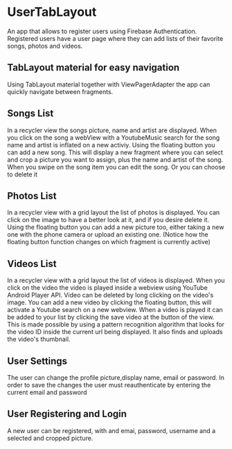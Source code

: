 # UserTabLayout
An app that allows to register users using Firebase Authentication.
Registered users have a user page where they can add lists of their favorite songs, photos and videos.

## TabLayout material for easy navigation
Using TabLayout material together with ViewPagerAdapter the app can quickly navigate between fragments.

## Songs List
In a recycler view the songs picture, name and artist are displayed. 
When you click on the song a webView with a YoutubeMusic search for the song name and artist is inflated on a new activiy.
Using the floating button you can add a new song. This will display a new fragment where you can select and crop a picture you want to assign, plus the name and artist of the song.
When you swipe on the song item you can edit the song.
Or you can choose to delete it

## Photos List
In a recycler view with a grid layout the list of photos is displayed.
You can click on the image to have a better look at it, and if you desire delete it.
Using the floating button you can add a new picture too, either taking a new one with the phone camera or upload an existing one. 
(Notice how the floating button function changes on which fragment is currently active)

## Videos List
In a recycler view with a grid layout the list of videos is displayed.
When you click on the video the video is played inside a webview using YouTube Android Player API.
Video can be deleted by long clicking on the video's image.
You can add a new video by clicking the floating button, this will activate a Youtube search on a new webview.
When a video is played it can be added to your list by clicking the save video at the button of the view. 
This is made possible by using a pattern recognition algorithm that looks for the video ID inside the current url being displayed.
It also finds and uploads the video's thumbnail.

## User Settings
The user can change the profile picture,display name, email or password.
In order to save the changes the user must reauthenticate by entering the current email and password

## User Registering and Login
A new user can be registered, with and emai, password, username and a selected and cropped picture.

